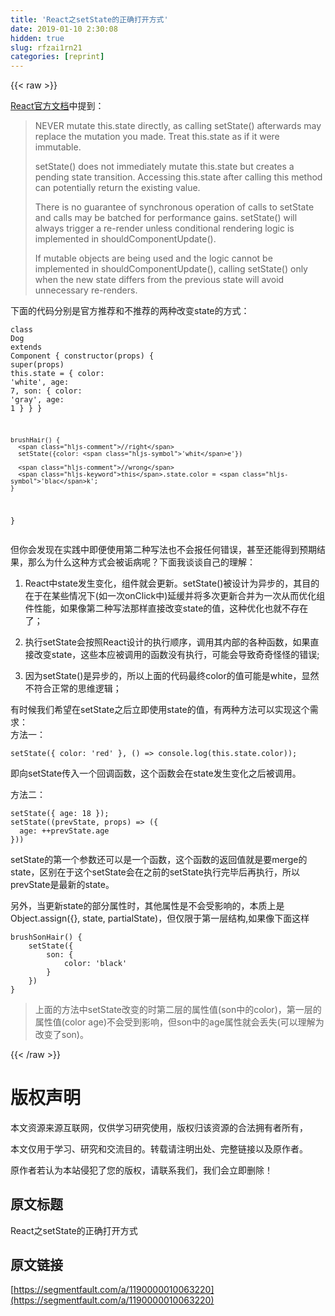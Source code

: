 ```yaml
---
title: 'React之setState的正确打开方式' 
date: 2019-01-10 2:30:08
hidden: true
slug: rfzai1rn21
categories: [reprint]
---
```


{{< raw >}}

                    
<p><a href="https://facebook.github.io/react/docs/react-component.html" rel="nofollow noreferrer" target="_blank">React官方文档</a>中提到：</p>
<blockquote>
<p>NEVER mutate this.state directly, as calling setState() afterwards may replace the mutation you made. Treat this.state as if it were immutable.</p>
<p>setState() does not immediately mutate this.state but creates a pending state transition. Accessing this.state after calling this method can potentially return the existing value.</p>
<p>There is no guarantee of synchronous operation of calls to setState and calls may be batched for performance gains.  setState() will always trigger a re-render unless conditional rendering logic is implemented in shouldComponentUpdate().</p>
<p>If mutable objects are being used and the logic cannot be implemented in shouldComponentUpdate(), calling setState() only when the new state differs from the previous state will avoid unnecessary re-renders.</p>
</blockquote>
<p>下面的代码分别是官方推荐和不推荐的两种改变state的方式：</p>
<div class="widget-codetool" style="display:none;">
      <div class="widget-codetool--inner">
      <span class="selectCode code-tool" data-toggle="tooltip" data-placement="top" title="" data-original-title="全选"></span>
      <span type="button" class="copyCode code-tool" data-toggle="tooltip" data-placement="top" data-clipboard-text="class Dog extends Component {
    constructor(props) {
        super(props)
        this.state = {
            color: 'white',
            age: 7,
            son: {
              color: 'gray',
              age: 1
            }
        }
    }
    
    brushHair() {
      //right
      setState({color: 'white'})
      
      //wrong
      this.state.color = 'black';
    }
}" title="" data-original-title="复制"></span>
      <span type="button" class="saveToNote code-tool" data-toggle="tooltip" data-placement="top" title="" data-original-title="放进笔记"></span>
      </div>
      </div><pre class="hljs scala"><code><span class="hljs-class"><span class="hljs-keyword">class</span> <span class="hljs-title">Dog</span> <span class="hljs-keyword">extends</span> <span class="hljs-title">Component</span> </span>{
    constructor(props) {
        <span class="hljs-keyword">super</span>(props)
        <span class="hljs-keyword">this</span>.state = {
            color: <span class="hljs-symbol">'whit</span>e',
            age: <span class="hljs-number">7</span>,
            son: {
              color: <span class="hljs-symbol">'gra</span>y',
              age: <span class="hljs-number">1</span>
            }
        }
    }
    
    brushHair() {
      <span class="hljs-comment">//right</span>
      setState({color: <span class="hljs-symbol">'whit</span>e'})
      
      <span class="hljs-comment">//wrong</span>
      <span class="hljs-keyword">this</span>.state.color = <span class="hljs-symbol">'blac</span>k';
    }
}</code></pre>
<p>但你会发现在实践中即便使用第二种写法也不会报任何错误，甚至还能得到预期结果，那么为什么这种方式会被诟病呢？下面我谈谈自己的理解：</p>
<ol>
<li><p>React中state发生变化，组件就会更新。setState()被设计为异步的，其目的在于在某些情况下(如一次onClick中)延缓并将多次更新合并为一次从而优化组件性能，如果像第二种写法那样直接改变state的值，这种优化也就不存在了；</p></li>
<li><p>执行setState会按照React设计的执行顺序，调用其内部的各种函数，如果直接改变state，这些本应被调用的函数没有执行，可能会导致奇奇怪怪的错误;</p></li>
<li><p>因为setState()是异步的，所以上面的代码最终color的值可能是white，显然不符合正常的思维逻辑；</p></li>
</ol>
<p>有时候我们希望在setState之后立即使用state的值，有两种方法可以实现这个需求：<br>方法一：</p>
<div class="widget-codetool" style="display:none;">
      <div class="widget-codetool--inner">
      <span class="selectCode code-tool" data-toggle="tooltip" data-placement="top" title="" data-original-title="全选"></span>
      <span type="button" class="copyCode code-tool" data-toggle="tooltip" data-placement="top" data-clipboard-text="setState({ color: 'red' }, () => console.log(this.state.color));" title="" data-original-title="复制"></span>
      <span type="button" class="saveToNote code-tool" data-toggle="tooltip" data-placement="top" title="" data-original-title="放进笔记"></span>
      </div>
      </div><pre class="hljs pf"><code style="word-break: break-word; white-space: initial;"><span class="hljs-built_in">set</span>State({ color: 'red' }, () =&gt; console.<span class="hljs-keyword">log</span>(this.<span class="hljs-keyword">state</span>.color));</code></pre>
<p>即向setState传入一个回调函数，这个函数会在state发生变化之后被调用。</p>
<p>方法二：</p>
<div class="widget-codetool" style="display:none;">
      <div class="widget-codetool--inner">
      <span class="selectCode code-tool" data-toggle="tooltip" data-placement="top" title="" data-original-title="全选"></span>
      <span type="button" class="copyCode code-tool" data-toggle="tooltip" data-placement="top" data-clipboard-text="setState({ age: 18 });
setState((prevState, props) => ({
  age: ++prevState.age
}))" title="" data-original-title="复制"></span>
      <span type="button" class="saveToNote code-tool" data-toggle="tooltip" data-placement="top" title="" data-original-title="放进笔记"></span>
      </div>
      </div><pre class="hljs lisp"><code>setState({ age: <span class="hljs-number">18</span> })<span class="hljs-comment">;</span>
setState((<span class="hljs-name">prevState</span>, props) =&gt; ({
  age: ++prevState.age
}))</code></pre>
<p>setState的第一个参数还可以是一个函数，这个函数的返回值就是要merge的state，区别在于这个setState会在之前的setState执行完毕后再执行，所以prevState是最新的state。    </p>
<p>另外，当更新state的部分属性时，其他属性是不会受影响的，本质上是Object.assign({}, state, partialState)，但仅限于第一层结构,如果像下面这样</p>
<div class="widget-codetool" style="display:none;">
      <div class="widget-codetool--inner">
      <span class="selectCode code-tool" data-toggle="tooltip" data-placement="top" title="" data-original-title="全选"></span>
      <span type="button" class="copyCode code-tool" data-toggle="tooltip" data-placement="top" data-clipboard-text="brushSonHair() {
    setState({
        son: {
            color: 'black'
        }
    })
}" title="" data-original-title="复制"></span>
      <span type="button" class="saveToNote code-tool" data-toggle="tooltip" data-placement="top" title="" data-original-title="放进笔记"></span>
      </div>
      </div><pre class="hljs less"><code><span class="hljs-selector-tag">brushSonHair</span>() {
    <span class="hljs-selector-tag">setState</span>({
        <span class="hljs-attribute">son</span>: {
            <span class="hljs-attribute">color</span>: <span class="hljs-string">'black'</span>
        }
    })
}</code></pre>
<blockquote><p>上面的方法中setState改变的时第二层的属性值(son中的color)，第一层的属性值(color age)不会受到影响，但son中的age属性就会丢失(可以理解为改变了son)。</p></blockquote>

                
{{< /raw >}}

# 版权声明
本文资源来源互联网，仅供学习研究使用，版权归该资源的合法拥有者所有，

本文仅用于学习、研究和交流目的。转载请注明出处、完整链接以及原作者。

原作者若认为本站侵犯了您的版权，请联系我们，我们会立即删除！

## 原文标题
React之setState的正确打开方式

## 原文链接
[https://segmentfault.com/a/1190000010063220](https://segmentfault.com/a/1190000010063220)

